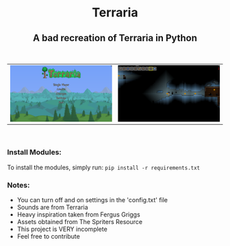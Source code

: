 <h1 align="center">Terraria</h1>
<h2 align="center">A bad recreation of Terraria in Python</h2>
<br />
<table>
    <tr>
        <td>
            <picture>
                <source srcset="/assets/images/readme/menu_screen.png?raw=true" media="(prefers-color-scheme: light), (prefers-color-scheme: no-preference)" />
                <img src="/assets/images/readme/menu_screen.png?raw=true" />
            </picture>
        </td>
        <td>
            <picture>
                <source srcset="/assets/images/readme/gameplay.png?raw=true" media="(prefers-color-scheme: light), (prefers-color-scheme: no-preference)" />
                <img src="/assets/images/readme/gameplay.png?raw=true" />
            </picture>
        </td>
    </tr>
</table>
<br />
<h3>Install Modules:</h3>
<p>To install the modules, simply run: <code>pip install -r requirements.txt</code></p>

<h3>Notes:</h3>
<ul>
    <li>You can turn off and on settings in the 'config.txt' file</li>
    <li>Sounds are from Terraria</li>
    <li>Heavy inspiration taken from Fergus Griggs</li>
    <li>Assets obtained from The Spriters Resource</li>
    <li>This project is VERY incomplete</li>
    <li>Feel free to contribute</li>
</ul>
